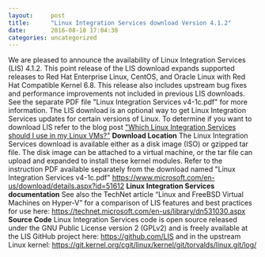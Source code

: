 ```yaml
---
layout:     post
title:      "Linux Integration Services download Version 4.1.2"
date:       2016-08-10 17:04:38
categories: uncategorized
---
```

We are pleased to announce the availability of Linux Integration Services (LIS) 4.1.2. This point release of the LIS download expands supported releases to Red Hat Enterprise Linux, CentOS, and Oracle Linux with Red Hat Compatible Kernel 6.8. This release also includes upstream bug fixes and performance improvements not included in previous LIS downloads. See the separate PDF file "Linux Integration Services v4-1c.pdf" for more information. The LIS download is an optional way to get Linux Integration Services updates for certain versions of Linux. To determine if you want to download LIS refer to the blog post ["Which Linux Integration Services should I use in my Linux VMs?"](https://blogs.technet.microsoft.com/virtualization/2016/07/12/which-linux-integration-services-should-i-use-in-my-linux-vms/) **Download Location** The Linux Integration Services download is available either as a disk image (ISO) or gzipped tar file. The disk image can be attached to a virtual machine, or the tar file can upload and expanded to install these kernel modules. Refer to the instruction PDF available separately from the download named "Linux Integration Services v4-1c.pdf" <https://www.microsoft.com/en-us/download/details.aspx?id=51612> **Linux Integration Services documentation** See also the TechNet article “Linux and FreeBSD Virtual Machines on Hyper-V” for a comparison of LIS features and best practices for use here: <https://technet.microsoft.com/en-us/library/dn531030.aspx> **Source Code** Linux Integration Services code is open source released under the GNU Public License version 2 (GPLv2) and is freely available at the LIS GitHub project here: <https://github.com/LIS> and in the upstream Linux kernel: <https://git.kernel.org/cgit/linux/kernel/git/torvalds/linux.git/log/>
